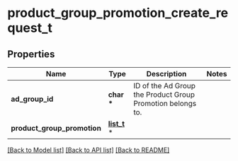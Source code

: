 # product_group_promotion_create_request_t

## Properties
Name | Type | Description | Notes
------------ | ------------- | ------------- | -------------
**ad_group_id** | **char \*** | ID of the Ad Group the Product Group Promotion belongs to. | 
**product_group_promotion** | [**list_t**](product_group_promotion.md) \* |  | 

[[Back to Model list]](../README.md#documentation-for-models) [[Back to API list]](../README.md#documentation-for-api-endpoints) [[Back to README]](../README.md)


